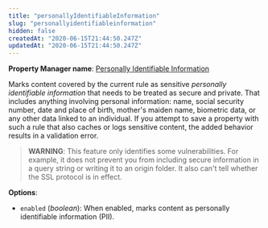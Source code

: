 ```yaml
---
title: "personallyIdentifiableInformation"
slug: "personallyidentifiableinformation"
hidden: false
createdAt: "2020-06-15T21:44:50.247Z"
updatedAt: "2020-06-15T21:44:50.247Z"
---
```

__Property Manager name__: [Personally Identifiable Information](https://control.akamai.com/wh/CUSTOMER/AKAMAI/en-US/WEBHELP/property-manager/property-manager-help/csh_lookup.html?id=PM_0061)

Marks content covered by the current rule as sensitive _personally identifiable information_ that needs to be treated as secure and private. That includes anything involving personal information: name, social security number, date and place of birth, mother's maiden name, biometric data, or any other data linked to an individual. If you attempt to save a property with such a rule that also caches or logs sensitive content, the added behavior results in a validation error.

> __WARNING__: This feature only identifies some vulnerabilities. For
example, it does not prevent you from including secure information in
a query string or writing it to an origin folder. It also can't tell
whether the SSL protocol is in effect.

__Options__:

<div class="option" markdown="1" id="personallyIdentifiableInformation.enabled" >

- `enabled` (_boolean_): When enabled, marks content as personally identifiable information (PII).

</div>

</div>

<div class="feature" data-feature="phasedRelease" markdown="1">
